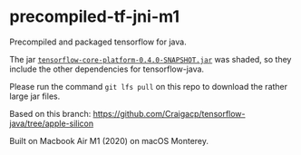 # precompiled-tf-jni-m1

Precompiled and packaged tensorflow for java. 

The jar [`tensorflow-core-platform-0.4.0-SNAPSHOT.jar`](tensorflow-core-platform-0.4.0-SNAPSHOT.jar) was shaded, so they include the other dependencies for tensorflow-java.

Please run the command `git lfs pull` on this repo to download the rather large jar files.

Based on this branch: https://github.com/Craigacp/tensorflow-java/tree/apple-silicon

Built on Macbook Air M1 (2020) on macOS Monterey.
